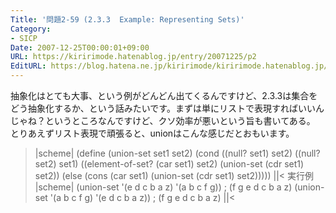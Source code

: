 ```yaml
---
Title: '問題2-59 (2.3.3  Example: Representing Sets)'
Category:
- SICP
Date: 2007-12-25T00:00:01+09:00
URL: https://kiririmode.hatenablog.jp/entry/20071225/p2
EditURL: https://blog.hatena.ne.jp/kiririmode/kiririmode.hatenablog.jp/atom/entry/8454420450078215837
---
```



抽象化はとても大事、という例がどんどん出てくるんですけど、2.3.3は集合をどう抽象化するか、という話みたいです。まずは単にリストで表現すればいいんじゃね？というところなんですけど、クソ効率が悪いという旨も書いてある。
とりあえずリスト表現で頑張ると、unionはこんな感じだとおもいます。
>|scheme|
(define (union-set set1 set2)
  (cond ((null? set1) set2)
	((null? set2) set1)
	((element-of-set? (car set1) set2)
	 (union-set (cdr set1) set2))
	(else (cons (car set1) (union-set (cdr set1) set2)))))
||<
実行例
>|scheme|
(union-set '(e d c b a z) '(a b c f g)) ; (f g e d c b a z)
(union-set '(a b c f g) '(e d c b a z)) ; (f g e d c b a z)
||<
